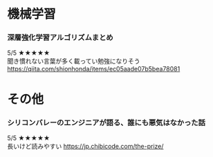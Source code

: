 # 機械学習
### 深層強化学習アルゴリズムまとめ
5/5 ★★★★★<br>
聞き慣れない言葉が多く載ってい勉強になりそう<br>
https://qiita.com/shionhonda/items/ec05aade07b5bea78081

# その他
### シリコンバレーのエンジニアが語る、誰にも悪気はなかった話
5/5 ★★★★★<br>
長いけど読みやすい
https://jp.chibicode.com/the-prize/
